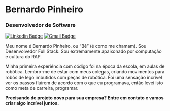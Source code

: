 # Bernardo Pinheiro

### Desenvolvedor de Software

[![Linkedin Badge](https://img.shields.io/badge/-Meu%20LinkedIn-009dff?style=flat-square&logo=Linkedin&logoColor=white&link=https://www.linkedin.com/in/bernardo-mpinheiro/)](https://www.linkedin.com/in/bernardo-mpinheiro/) 
[![Gmail Badge](https://img.shields.io/badge/-dev.bernardo@hotmail.com-009dff?style=flat-square&logo=Gmail&logoColor=white&link=mailto:dev.bernardo@hotmail.com)](mailto:dev.bernardo@hotmail.com)

Meu nome é Bernardo Pinheiro, ou “Bê” (é como me chamam). Sou Desenvolvedor Full Stack. Sou extremamente apaixonado por computação e cultura do RAP.

Minha primeira experiência com código foi na época da escola, em aulas de robótica. Lembro-me de estar com meus colegas, criando movimentos para robôs de lego imbutidos com peças de robótica. 
Foi uma sensação incrível ver os passos fluírem de acordo com o que eu programava, então levei isto como meta de carreira, programar.

**Precisando de projeto novo para sua empresa? Entre em contato e vamos criar algo incrível juntos.**
